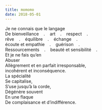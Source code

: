 ```yaml
---
title: momomo
date: 2018-05-01
---
```


Je ne connais que le langage\
De bienveillance &nbsp;&nbsp;&nbsp;.&nbsp;&nbsp;&nbsp; art &nbsp;&nbsp;&nbsp;.&nbsp;&nbsp;&nbsp; respect &nbsp;&nbsp;&nbsp;.\
rêve &nbsp;&nbsp;&nbsp;.&nbsp;&nbsp;&nbsp; équilibre &nbsp;&nbsp;&nbsp;.&nbsp;&nbsp;&nbsp; échange &nbsp;&nbsp;&nbsp;.\
écoute et empathie &nbsp;&nbsp;&nbsp;.&nbsp;&nbsp;&nbsp; guérison &nbsp;&nbsp;&nbsp;.\
Ressourcements &nbsp;&nbsp;&nbsp;.&nbsp;&nbsp;&nbsp; beauté et sensibilité &nbsp;&nbsp;&nbsp;.\
Et je ne fais qu’en\
Abuser\
Allègrement et en parfait irresponsable,\
incohérent et inconséquence.\
La spécialité\
Se capitalise,\
S’use jusqu’à la corde,\
Dégénère souvent\
En une flaque\
De complaisance et d’indifférence.